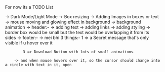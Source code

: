 For now its a TODO List



-> Dark Mode/Light Mode
-> Box resizing
-> Adding Images in boxes or text
-> mouse moving and glowing effect in background
-> background animation
-> header:-
        -> adding text
        -> adding links
        -> adding styling -> border box would be small but the text would be overlapping it from its sides
-> footer:-
        -> mei bhi 3 things:-
            1 => a Secret message that's only visible if u hover over it
           
            3 => Download Button with lots of small animations

        -> and when mouse hovers over it, so the cursor should change into a circle with text in it, open


